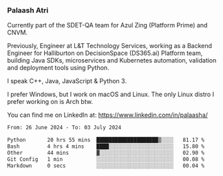 ### Palaash Atri

Currently part of the SDET-QA team for Azul Zing (Platform Prime) and CNVM. 

Previously, Engineer at L&T Technology Services, working as a Backend Engineer for Halliburton on DecisionSpace (DS365.ai) Platform team, building Java SDKs, microservices and Kubernetes automation, validation and deployment tools using Python.

I speak C++, Java, JavaScript & Python 3.

I prefer Windows, but I work on macOS and Linux. The only Linux distro I prefer working on is Arch btw.

You can find me on LinkedIn at: https://www.linkedin.com/in/palaasha/

<!--START_SECTION:waka-->

```txt
From: 26 June 2024 - To: 03 July 2024

Python       20 hrs 55 mins  ████████████████████▒░░░░   81.17 %
Bash         4 hrs 4 mins    ████░░░░░░░░░░░░░░░░░░░░░   15.80 %
Other        44 mins         ▓░░░░░░░░░░░░░░░░░░░░░░░░   02.90 %
Git Config   1 min           ░░░░░░░░░░░░░░░░░░░░░░░░░   00.08 %
Markdown     0 secs          ░░░░░░░░░░░░░░░░░░░░░░░░░   00.04 %
```

<!--END_SECTION:waka-->
